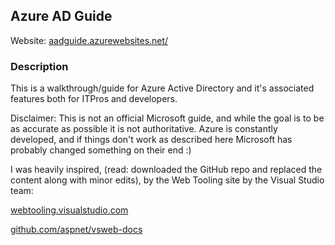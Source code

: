 ## Azure AD Guide

Website: [aadguide.azurewebsites.net/](http://aadguide.azurewebsites.net/)

### Description

This is a walkthrough/guide for Azure Active Directory and it's associated features both for ITPros and developers.

Disclaimer: This is not an official Microsoft guide, and while the goal is to be as accurate as possible it is not authoritative. Azure is constantly developed, and if things don't work as described here Microsoft has probably changed something on their end :)

I was heavily inspired, (read: downloaded the GitHub repo and replaced the content along with minor edits), by the Web Tooling site by the Visual Studio team:

[webtooling.visualstudio.com](http://webtooling.visualstudio.com)

[github.com/aspnet/vsweb-docs](https://github.com/aspnet/vsweb-docs)